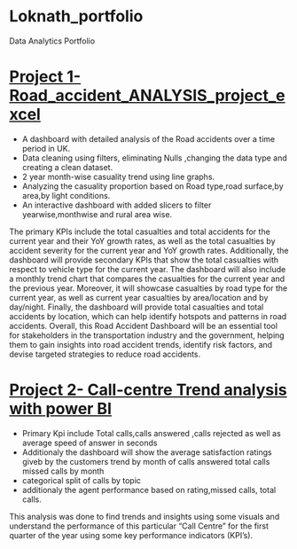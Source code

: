 # Loknath_portfolio
Data Analytics Portfolio

# [Project 1-Road_accident_ANALYSIS_project_excel](https://github.com/loknath24/Road_accident_ANALYSIS_project_excel)
* A dashboard with  detailed analysis of the Road accidents over a time period in UK.
* Data cleaning using filters, eliminating Nulls ,changing the data type and creating a clean dataset.
* 2 year month-wise casuality trend using line graphs.
* Analyzing the casuality proportion based on Road type,road surface,by area,by light conditions.
* An interactive dashboard with added slicers to filter yearwise,monthwise and rural area wise.

The primary KPIs include the total casualties and total accidents for the current year and their YoY growth rates, as well as the total casualties by accident severity for the current year and YoY growth rates. Additionally, the dashboard will provide secondary KPIs that show the total casualties with respect to vehicle type for the current year. The dashboard will also include a monthly trend chart that compares the casualties for the current year and the previous year. Moreover, it will showcase casualties by road type for the current year, as well as current year casualties by area/location and by day/night. Finally, the dashboard will provide total casualties and total accidents by location, which can help identify hotspots and patterns in road accidents. Overall, this Road Accident Dashboard will be an essential tool for stakeholders in the transportation industry and the government, helping them to gain insights into road accident trends, identify risk factors, and devise targeted strategies to reduce road accidents.

# [Project 2- Call-centre Trend analysis with power BI](https://github.com/loknath24/Pwc_call_cantre_analysis)
* Primary Kpi include Total calls,calls answered ,calls rejected as well as average speed of answer in seconds
* Additionaly the dashboard will show the average satisfaction ratings giveb by the customers trend by month of calls answered total calls missed calls by month
* categorical split of calls by topic
* additionaly the agent performance based on rating,missed calls, total calls.


This analysis was done to find trends and insights using some visuals and understand the performance of this particular “Call Centre” for the first quarter of the year using some key performance indicators (KPI’s).
